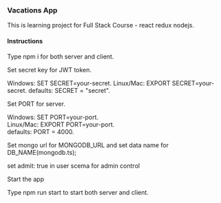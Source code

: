 <h3>Vacations App</h3>
This is learning project for Full Stack Course - react redux nodejs.

<h4>Instructions</h4>

Type npm i for both server and client.

Set secret key for JWT token.

Windows: SET SECRET=your-secret.
Linux/Mac: EXPORT SECRET=your-secret.
defaults: SECRET = "secret".

Set PORT for server.

Windows: SET PORT=your-port.<br>
Linux/Mac: EXPORT PORT=your-port.<br>
defaults: PORT = 4000.<br>

Set mongo url for  MONGODB_URL and set data name for  DB_NAME(mongodb.ts);


set admit: true in user scema for admin control

Start the app

Type npm run start to start both server and client.


